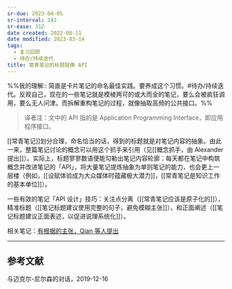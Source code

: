 ```yaml
---
sr-due: 2023-04-05
sr-interval: 182
sr-ease: 312
date created: 2022-08-11
date modified: 2023-03-14
tags:
  - 复习回顾
  - 待办/持续迭代
title: 常青笔记的标题就像 API
---
```


%%我的理解:: 简直是卡片笔记的命名最佳实践。要养成这个习惯。#待办/持续迭代。反观自己，现在的一些笔记就是模棱两可的或大而全的笔记，要么会被疯狂调用，要么无人问津。而拆解重构笔记的过程，就像抽取高频的公共接口。%%

> 译者注：文中的 API 指的是 Application Programming Interface，即应用程序接口。

[[常青笔记]]划分合理，命名恰当的话，得到的标题就是对笔记内容的抽象。由此一来，整篇笔记讨论的概念可以用这个抓手来引用（见[[概念抓手，由 Alexander 提出]]）。实际上，标题寥寥数语便能勾勒出笔记内容轮廓：每天都在笔记中构筑概念并改进笔记的「API」，将大量笔记提炼抽象为单则笔记的能力，也会更上一层楼（例如，[[设赋体验成为大众媒体时蕴藏极大潜力]]，[[常青笔记是知识工作的基本单位]]）。

一些有效的笔记「API 设计」技巧：关注点分离（[[常青笔记应该是原子化的]]），精准标题（[[笔记标题建议使用完整的句子，避免模糊主张]]），和正面阐述（[[笔记标题建议正面表述，以促进说理系统化]]）。

相关笔记：[有根据的主张，Qian 等人提出](https://notes.andymatuschak.org/z8D1DJ4663xTUx2P3ztA8hM5FsmtbYmgRfPnC)

___

## 参考文献

与迈克尔-尼尔森的对话，2019-12-16

